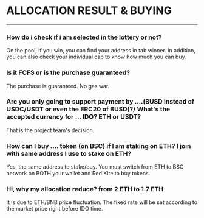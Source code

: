 # ALLOCATION RESULT & BUYING

---

<h3> How do i check if i am selected in the lottery or not? </h3>

On the pool, if you win, you can find your address in tab winner. In addition, you can also check your individual cap to know how much you can buy.

<h3> Is it FCFS or is the purchase guaranteed? </h3>

The purchase is guaranteed. No gas war.

<h3> Are you only going to support payment by ....(BUSD instead of USDC/USDT or even the ERC20 of BUSD)?/ What's the accepted currency for ... IDO? ETH or USDT? </h3>

That is the project team's decision.

<h3> How can I buy .... token (on BSC) if I am staking on ETH? I join with same address I use to stake on ETH? </h3>

Yes, the same address to stake/buy. You must switch from ETH to BSC network on BOTH your wallet and Red Kite to buy tokens.

<h3> Hi, why my allocation reduce? from 2 ETH to 1.7 ETH </h3>

It is due to ETH/BNB price fluctuation. The fixed rate will be set according to the market price right before IDO time.
